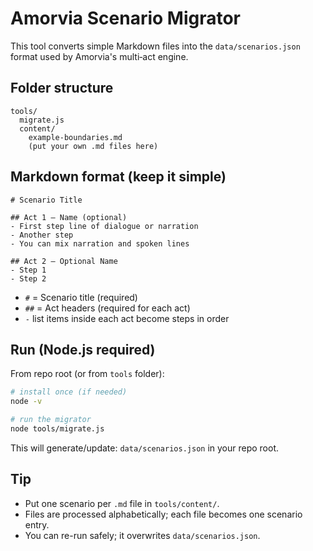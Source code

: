 # Amorvia Scenario Migrator

This tool converts simple Markdown files into the `data/scenarios.json` format used by Amorvia's multi‑act engine.

## Folder structure
```
tools/
  migrate.js
  content/
    example-boundaries.md
    (put your own .md files here)
```

## Markdown format (keep it simple)
```
# Scenario Title

## Act 1 — Name (optional)
- First step line of dialogue or narration
- Another step
- You can mix narration and spoken lines

## Act 2 — Optional Name
- Step 1
- Step 2
```

- `#` = Scenario title (required)
- `##` = Act headers (required for each act)
- `-` list items inside each act become steps in order

## Run (Node.js required)
From repo root (or from `tools` folder):

```bash
# install once (if needed)
node -v

# run the migrator
node tools/migrate.js
```

This will generate/update: `data/scenarios.json` in your repo root.

## Tip
- Put one scenario per `.md` file in `tools/content/`.
- Files are processed alphabetically; each file becomes one scenario entry.
- You can re-run safely; it overwrites `data/scenarios.json`.
